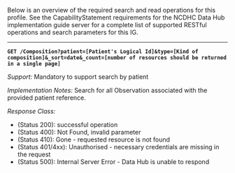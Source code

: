 Below is an overview of the required search and read operations for this profile. See the CapabilityStatement requirements for the NCDHC Data Hub implementation guide server for a complete list of supported RESTful operations and search parameters for this IG.


-----------
**`GET /Composition?patient=[Patient's Logical Id]&type=[Kind of composition]&_sort=date&_count=[number of resources should be returned in a single page]`**

*Support:* Mandatory to support search by patient

*Implementation Notes:*  Search for all Observation associated with the provided patient reference.

*Response Class:*

-   (Status 200): successful operation
-   (Status 400): Not Found, invalid parameter
-   (Status 410): Gone - requested resource is not found
-   (Status 401/4xx): Unauthorised - necessary credentials are missing in the request
-   (Status 500): Internal Server Error - Data Hub is unable to respond